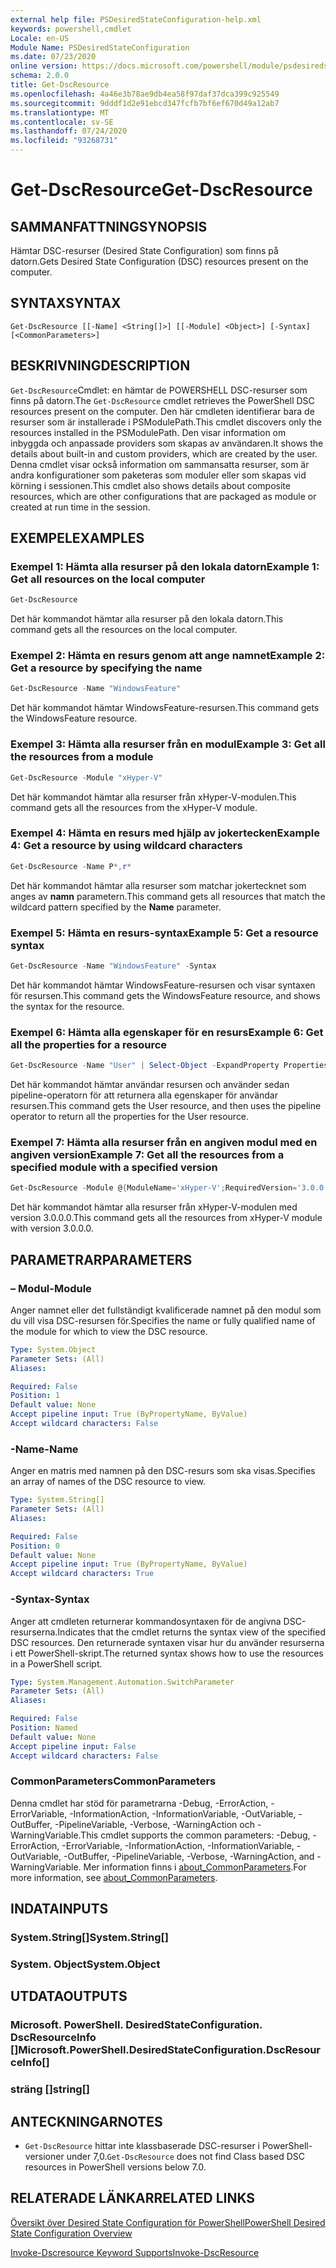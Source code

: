 ```yaml
---
external help file: PSDesiredStateConfiguration-help.xml
keywords: powershell,cmdlet
Locale: en-US
Module Name: PSDesiredStateConfiguration
ms.date: 07/23/2020
online version: https://docs.microsoft.com/powershell/module/psdesiredstateconfiguration/get-dscresource?view=powershell-5.1&WT.mc_id=ps-gethelp
schema: 2.0.0
title: Get-DscResource
ms.openlocfilehash: 4a46e3b78ae9db4ea58f97daf37dca399c925549
ms.sourcegitcommit: 9dddf1d2e91ebcd347fcfb7bf6ef670d49a12ab7
ms.translationtype: MT
ms.contentlocale: sv-SE
ms.lasthandoff: 07/24/2020
ms.locfileid: "93268731"
---
```

# <span data-ttu-id="15faf-103">Get-DscResource</span><span class="sxs-lookup"><span data-stu-id="15faf-103">Get-DscResource</span></span>

## <span data-ttu-id="15faf-104">SAMMANFATTNING</span><span class="sxs-lookup"><span data-stu-id="15faf-104">SYNOPSIS</span></span>
<span data-ttu-id="15faf-105">Hämtar DSC-resurser (Desired State Configuration) som finns på datorn.</span><span class="sxs-lookup"><span data-stu-id="15faf-105">Gets Desired State Configuration (DSC) resources present on the computer.</span></span>

## <span data-ttu-id="15faf-106">SYNTAX</span><span class="sxs-lookup"><span data-stu-id="15faf-106">SYNTAX</span></span>

```
Get-DscResource [[-Name] <String[]>] [[-Module] <Object>] [-Syntax] [<CommonParameters>]
```

## <span data-ttu-id="15faf-107">BESKRIVNING</span><span class="sxs-lookup"><span data-stu-id="15faf-107">DESCRIPTION</span></span>

<span data-ttu-id="15faf-108">`Get-DscResource`Cmdlet: en hämtar de POWERSHELL DSC-resurser som finns på datorn.</span><span class="sxs-lookup"><span data-stu-id="15faf-108">The `Get-DscResource` cmdlet retrieves the PowerShell DSC resources present on the computer.</span></span> <span data-ttu-id="15faf-109">Den här cmdleten identifierar bara de resurser som är installerade i PSModulePath.</span><span class="sxs-lookup"><span data-stu-id="15faf-109">This cmdlet discovers only the resources installed in the PSModulePath.</span></span> <span data-ttu-id="15faf-110">Den visar information om inbyggda och anpassade providers som skapas av användaren.</span><span class="sxs-lookup"><span data-stu-id="15faf-110">It shows the details about built-in and custom providers, which are created by the user.</span></span> <span data-ttu-id="15faf-111">Denna cmdlet visar också information om sammansatta resurser, som är andra konfigurationer som paketeras som moduler eller som skapas vid körning i sessionen.</span><span class="sxs-lookup"><span data-stu-id="15faf-111">This cmdlet also shows details about composite resources, which are other configurations that are packaged as module or created at run time in the session.</span></span>

## <span data-ttu-id="15faf-112">EXEMPEL</span><span class="sxs-lookup"><span data-stu-id="15faf-112">EXAMPLES</span></span>

### <span data-ttu-id="15faf-113">Exempel 1: Hämta alla resurser på den lokala datorn</span><span class="sxs-lookup"><span data-stu-id="15faf-113">Example 1: Get all resources on the local computer</span></span>

```powershell
Get-DscResource
```

<span data-ttu-id="15faf-114">Det här kommandot hämtar alla resurser på den lokala datorn.</span><span class="sxs-lookup"><span data-stu-id="15faf-114">This command gets all the resources on the local computer.</span></span>

### <span data-ttu-id="15faf-115">Exempel 2: Hämta en resurs genom att ange namnet</span><span class="sxs-lookup"><span data-stu-id="15faf-115">Example 2: Get a resource by specifying the name</span></span>

```powershell
Get-DscResource -Name "WindowsFeature"
```

<span data-ttu-id="15faf-116">Det här kommandot hämtar WindowsFeature-resursen.</span><span class="sxs-lookup"><span data-stu-id="15faf-116">This command gets the WindowsFeature resource.</span></span>

### <span data-ttu-id="15faf-117">Exempel 3: Hämta alla resurser från en modul</span><span class="sxs-lookup"><span data-stu-id="15faf-117">Example 3: Get all the resources from a module</span></span>

```powershell
Get-DscResource -Module "xHyper-V"
```

<span data-ttu-id="15faf-118">Det här kommandot hämtar alla resurser från xHyper-V-modulen.</span><span class="sxs-lookup"><span data-stu-id="15faf-118">This command gets all the resources from the xHyper-V module.</span></span>

### <span data-ttu-id="15faf-119">Exempel 4: Hämta en resurs med hjälp av jokertecken</span><span class="sxs-lookup"><span data-stu-id="15faf-119">Example 4: Get a resource by using wildcard characters</span></span>

```powershell
Get-DscResource -Name P*,r*
```

<span data-ttu-id="15faf-120">Det här kommandot hämtar alla resurser som matchar jokertecknet som anges av **namn** parametern.</span><span class="sxs-lookup"><span data-stu-id="15faf-120">This command gets all resources that match the wildcard pattern specified by the **Name** parameter.</span></span>

### <span data-ttu-id="15faf-121">Exempel 5: Hämta en resurs-syntax</span><span class="sxs-lookup"><span data-stu-id="15faf-121">Example 5: Get a resource syntax</span></span>

```powershell
Get-DscResource -Name "WindowsFeature" -Syntax
```

<span data-ttu-id="15faf-122">Det här kommandot hämtar WindowsFeature-resursen och visar syntaxen för resursen.</span><span class="sxs-lookup"><span data-stu-id="15faf-122">This command gets the WindowsFeature resource, and shows the syntax for the resource.</span></span>

### <span data-ttu-id="15faf-123">Exempel 6: Hämta alla egenskaper för en resurs</span><span class="sxs-lookup"><span data-stu-id="15faf-123">Example 6: Get all the properties for a resource</span></span>

```powershell
Get-DscResource -Name "User" | Select-Object -ExpandProperty Properties
```

<span data-ttu-id="15faf-124">Det här kommandot hämtar användar resursen och använder sedan pipeline-operatorn för att returnera alla egenskaper för användar resursen.</span><span class="sxs-lookup"><span data-stu-id="15faf-124">This command gets the User resource, and then uses the pipeline operator to return all the properties for the User resource.</span></span>

### <span data-ttu-id="15faf-125">Exempel 7: Hämta alla resurser från en angiven modul med en angiven version</span><span class="sxs-lookup"><span data-stu-id="15faf-125">Example 7: Get all the resources from a specified module with a specified version</span></span>

```powershell
Get-DscResource -Module @{ModuleName='xHyper-V';RequiredVersion='3.0.0.0'}
```

<span data-ttu-id="15faf-126">Det här kommandot hämtar alla resurser från xHyper-V-modulen med version 3.0.0.0.</span><span class="sxs-lookup"><span data-stu-id="15faf-126">This command gets all the resources from xHyper-V module with version 3.0.0.0.</span></span>

## <span data-ttu-id="15faf-127">PARAMETRAR</span><span class="sxs-lookup"><span data-stu-id="15faf-127">PARAMETERS</span></span>

### <span data-ttu-id="15faf-128">– Modul</span><span class="sxs-lookup"><span data-stu-id="15faf-128">-Module</span></span>

<span data-ttu-id="15faf-129">Anger namnet eller det fullständigt kvalificerade namnet på den modul som du vill visa DSC-resursen för.</span><span class="sxs-lookup"><span data-stu-id="15faf-129">Specifies the name or fully qualified name of the module for which to view the DSC resource.</span></span>

```yaml
Type: System.Object
Parameter Sets: (All)
Aliases:

Required: False
Position: 1
Default value: None
Accept pipeline input: True (ByPropertyName, ByValue)
Accept wildcard characters: False
```

### <span data-ttu-id="15faf-130">-Name</span><span class="sxs-lookup"><span data-stu-id="15faf-130">-Name</span></span>

<span data-ttu-id="15faf-131">Anger en matris med namnen på den DSC-resurs som ska visas.</span><span class="sxs-lookup"><span data-stu-id="15faf-131">Specifies an array of names of the DSC resource to view.</span></span>

```yaml
Type: System.String[]
Parameter Sets: (All)
Aliases:

Required: False
Position: 0
Default value: None
Accept pipeline input: True (ByPropertyName, ByValue)
Accept wildcard characters: True
```

### <span data-ttu-id="15faf-132">-Syntax</span><span class="sxs-lookup"><span data-stu-id="15faf-132">-Syntax</span></span>

<span data-ttu-id="15faf-133">Anger att cmdleten returnerar kommandosyntaxen för de angivna DSC-resurserna.</span><span class="sxs-lookup"><span data-stu-id="15faf-133">Indicates that the cmdlet returns the syntax view of the specified DSC resources.</span></span> <span data-ttu-id="15faf-134">Den returnerade syntaxen visar hur du använder resurserna i ett PowerShell-skript.</span><span class="sxs-lookup"><span data-stu-id="15faf-134">The returned syntax shows how to use the resources in a PowerShell script.</span></span>

```yaml
Type: System.Management.Automation.SwitchParameter
Parameter Sets: (All)
Aliases:

Required: False
Position: Named
Default value: None
Accept pipeline input: False
Accept wildcard characters: False
```

### <span data-ttu-id="15faf-135">CommonParameters</span><span class="sxs-lookup"><span data-stu-id="15faf-135">CommonParameters</span></span>

<span data-ttu-id="15faf-136">Denna cmdlet har stöd för parametrarna -Debug, -ErrorAction, -ErrorVariable, -InformationAction, -InformationVariable, -OutVariable, -OutBuffer, -PipelineVariable, -Verbose, -WarningAction och -WarningVariable.</span><span class="sxs-lookup"><span data-stu-id="15faf-136">This cmdlet supports the common parameters: -Debug, -ErrorAction, -ErrorVariable, -InformationAction, -InformationVariable, -OutVariable, -OutBuffer, -PipelineVariable, -Verbose, -WarningAction, and -WarningVariable.</span></span> <span data-ttu-id="15faf-137">Mer information finns i [about_CommonParameters](https://go.microsoft.com/fwlink/?LinkID=113216).</span><span class="sxs-lookup"><span data-stu-id="15faf-137">For more information, see [about_CommonParameters](https://go.microsoft.com/fwlink/?LinkID=113216).</span></span>

## <span data-ttu-id="15faf-138">INDATA</span><span class="sxs-lookup"><span data-stu-id="15faf-138">INPUTS</span></span>

### <span data-ttu-id="15faf-139">System.String[]</span><span class="sxs-lookup"><span data-stu-id="15faf-139">System.String[]</span></span>

### <span data-ttu-id="15faf-140">System. Object</span><span class="sxs-lookup"><span data-stu-id="15faf-140">System.Object</span></span>

## <span data-ttu-id="15faf-141">UTDATA</span><span class="sxs-lookup"><span data-stu-id="15faf-141">OUTPUTS</span></span>

### <span data-ttu-id="15faf-142">Microsoft. PowerShell. DesiredStateConfiguration. DscResourceInfo []</span><span class="sxs-lookup"><span data-stu-id="15faf-142">Microsoft.PowerShell.DesiredStateConfiguration.DscResourceInfo[]</span></span>

### <span data-ttu-id="15faf-143">sträng []</span><span class="sxs-lookup"><span data-stu-id="15faf-143">string[]</span></span>

## <span data-ttu-id="15faf-144">ANTECKNINGAR</span><span class="sxs-lookup"><span data-stu-id="15faf-144">NOTES</span></span>

- <span data-ttu-id="15faf-145">`Get-DscResource` hittar inte klassbaserade DSC-resurser i PowerShell-versioner under 7,0.</span><span class="sxs-lookup"><span data-stu-id="15faf-145">`Get-DscResource` does not find Class based DSC resources in PowerShell versions below 7.0.</span></span>

## <span data-ttu-id="15faf-146">RELATERADE LÄNKAR</span><span class="sxs-lookup"><span data-stu-id="15faf-146">RELATED LINKS</span></span>

[<span data-ttu-id="15faf-147">Översikt över Desired State Configuration för PowerShell</span><span class="sxs-lookup"><span data-stu-id="15faf-147">PowerShell Desired State Configuration Overview</span></span>](/powershell/scripting/dsc/overview/overview)

[<span data-ttu-id="15faf-148">Invoke-Dscresource Keyword Supports</span><span class="sxs-lookup"><span data-stu-id="15faf-148">Invoke-DscResource</span></span>](Invoke-DscResource.md)
